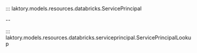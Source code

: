 ::: laktory.models.resources.databricks.ServicePrincipal

--

::: laktory.models.resources.databricks.serviceprincipal.ServicePrincipalLookup